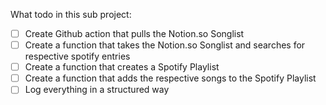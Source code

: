 What todo in this sub project: <br>
- [ ] Create Github action that pulls the Notion.so Songlist <br>
- [ ] Create a function that takes the Notion.so Songlist and searches for respective spotify entries <br>
- [ ] Create a function that creates a Spotify Playlist <br>
- [ ] Create a function that adds the respective songs to the Spotify Playlist <br>
- [ ] Log everything in a structured way <br>
